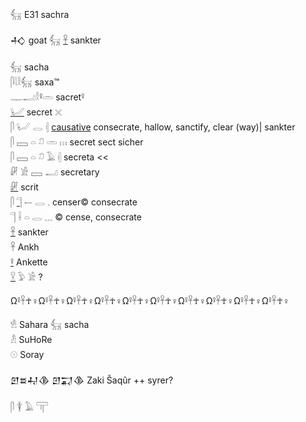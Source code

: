 𓃶  E31 sachra  

𒈧 goat 𓃶 [𓋹](𓋹) sankter  

𓃶 sacha  
𓋴𓇋𓎛𓃶 saxa™  
𓊃𓂝𓎛𓋩𓏛 sacret𓋩  
[𓂦](𓂦) secret  𓏴  
𓋴 𓂦 𓂋 𓏜 [causative](causative) consecrate, hallow, sanctify, clear (way)| sankter  
𓋴 𓈙 𓏏 𓍔 𓏛 𓏥 secret sect sicher  
𓋴 𓈙 𓏏 𓍔 𓄿 𓏜  secreta <<  
𓏞 𓀀 𓈙 𓂝 secretary  
[𓏞](𓏞) scrit  
𓋴 [𓊹](𓊹) 𓍿 𓂋 𓈒 censer© consecrate  
𓊹 𓌢 𓏏 𓂋 𓈓 © cense, consecrate  
[𓋹](𓋹) sankter  
𓋹 Ankh  
[𓋩](𓋩) Ankette  
[𓎃](𓎃) 𓅱 𓀀 ?  

Ω𓋩𓋹☥♀Ω𓋩𓋹☥♀Ω𓋩𓋹☥♀Ω𓋩𓋹☥♀Ω𓋩𓋹☥♀Ω𓋩𓋹☥♀Ω𓋩𓋹☥♀Ω𓋩𓋹☥♀Ω𓋩𓋹☥♀Ω𓋩𓋹☥♀  

𓁛 Sahara 𓃶 sacha  
𓁜 SuHoRe  
𓇳 Soray  

𒇻𒊺𒄷𒆠 𒇻𒍑𒆠 Zaki Šaqûr ++ syrer?  

𓋴 𓇉 𓄿 𓋳  